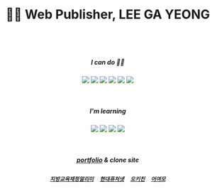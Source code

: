 <h1 align="center">👩‍💻 Web Publisher, LEE GA YEONG </p>

<br>

<h5 align="center">I can do 🙋‍♀️</h5>
<p align="center">
<img src="https://img.shields.io/badge/Html5-e34f26?style=flat&logo=HTML5&logoColor=white"/> <img src="https://img.shields.io/badge/CSS3-1572B6?style=flat&logo=CSS3&logoColor=white"/> <img src="https://img.shields.io/badge/Sass-CC6699?style=flat&logo=Sass&logoColor=white"/> <img src="https://img.shields.io/badge/JavaScript-f7df1e?style=flat&logo=JavaScript&logoColor=white"/> <img src="https://img.shields.io/badge/jQuery-0769AD?style=flat&logo=jQuery&logoColor=white"/> <img src="https://img.shields.io/badge/Photoshop-0672CB?style=flat&logo=Adobe-Photoshop&logoColor=white"/>
</p>

<br>

<h5 align="center">I'm learning</h5>

<p align="center">
<img src="https://img.shields.io/badge/Node.js-339933?style=flat&logo=Node.js&logoColor=white"/> <img src="https://img.shields.io/badge/React-61dafb?style=flat&logo=React&logoColor=white"/> <img src="https://img.shields.io/badge/Express-000000?style=flat&logo=Express&logoColor=white"/> <img src="https://img.shields.io/badge/Pug-a86454?style=flat&logo=Pug&logoColor=white"/>
</p>

<br>

<h5 align="center">

[portfolio](http://go0lee.cafe24.com/) & clone site

</h5>
<h5 align="center">

[`지방교육재정알리미`](http://go0lee.cafe24.com/eduinfo/index.html)　[`현대퓨처넷`](http://go0lee.cafe24.com/hyundai/index.html)　[`오키친`](http://go0lee.cafe24.com/okitchen/index.html)　[`어여모`](http://go0lee.cafe24.com/eoyeomo/index.html)

</h5>
